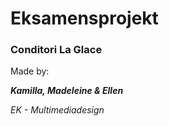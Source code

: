 # Eksamensprojekt

### Conditori La Glace

Made by:

***Kamilla, Madeleine & Ellen***

*EK - Multimediadesign*
